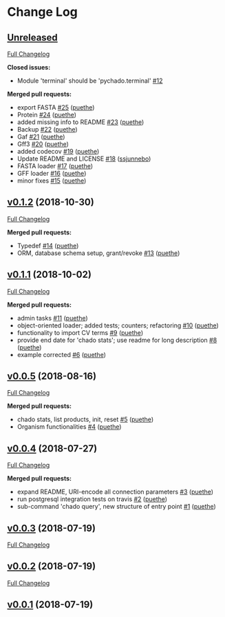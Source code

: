 # Change Log

## [Unreleased](https://github.com/sanger-pathogens/chado-tools/tree/HEAD)

[Full Changelog](https://github.com/sanger-pathogens/chado-tools/compare/v0.1.2...HEAD)

**Closed issues:**

- Module 'terminal' should be 'pychado.terminal' [\#12](https://github.com/sanger-pathogens/chado-tools/issues/12)

**Merged pull requests:**

- export FASTA [\#25](https://github.com/sanger-pathogens/chado-tools/pull/25) ([puethe](https://github.com/puethe))
- Protein [\#24](https://github.com/sanger-pathogens/chado-tools/pull/24) ([puethe](https://github.com/puethe))
- added missing info to README [\#23](https://github.com/sanger-pathogens/chado-tools/pull/23) ([puethe](https://github.com/puethe))
- Backup [\#22](https://github.com/sanger-pathogens/chado-tools/pull/22) ([puethe](https://github.com/puethe))
- Gaf [\#21](https://github.com/sanger-pathogens/chado-tools/pull/21) ([puethe](https://github.com/puethe))
- Gff3 [\#20](https://github.com/sanger-pathogens/chado-tools/pull/20) ([puethe](https://github.com/puethe))
- added codecov [\#19](https://github.com/sanger-pathogens/chado-tools/pull/19) ([puethe](https://github.com/puethe))
- Update README and LICENSE [\#18](https://github.com/sanger-pathogens/chado-tools/pull/18) ([ssjunnebo](https://github.com/ssjunnebo))
- FASTA loader [\#17](https://github.com/sanger-pathogens/chado-tools/pull/17) ([puethe](https://github.com/puethe))
- GFF loader [\#16](https://github.com/sanger-pathogens/chado-tools/pull/16) ([puethe](https://github.com/puethe))
- minor fixes [\#15](https://github.com/sanger-pathogens/chado-tools/pull/15) ([puethe](https://github.com/puethe))

## [v0.1.2](https://github.com/sanger-pathogens/chado-tools/tree/v0.1.2) (2018-10-30)
[Full Changelog](https://github.com/sanger-pathogens/chado-tools/compare/v0.1.1...v0.1.2)

**Merged pull requests:**

- Typedef [\#14](https://github.com/sanger-pathogens/chado-tools/pull/14) ([puethe](https://github.com/puethe))
- ORM, database schema setup, grant/revoke [\#13](https://github.com/sanger-pathogens/chado-tools/pull/13) ([puethe](https://github.com/puethe))

## [v0.1.1](https://github.com/sanger-pathogens/chado-tools/tree/v0.1.1) (2018-10-02)
[Full Changelog](https://github.com/sanger-pathogens/chado-tools/compare/v0.0.5...v0.1.1)

**Merged pull requests:**

- admin tasks [\#11](https://github.com/sanger-pathogens/chado-tools/pull/11) ([puethe](https://github.com/puethe))
- object-oriented loader; added tests; counters; refactoring [\#10](https://github.com/sanger-pathogens/chado-tools/pull/10) ([puethe](https://github.com/puethe))
- functionality to import CV terms [\#9](https://github.com/sanger-pathogens/chado-tools/pull/9) ([puethe](https://github.com/puethe))
- provide end date for 'chado stats'; use readme for long description [\#8](https://github.com/sanger-pathogens/chado-tools/pull/8) ([puethe](https://github.com/puethe))
- example corrected [\#6](https://github.com/sanger-pathogens/chado-tools/pull/6) ([puethe](https://github.com/puethe))

## [v0.0.5](https://github.com/sanger-pathogens/chado-tools/tree/v0.0.5) (2018-08-16)
[Full Changelog](https://github.com/sanger-pathogens/chado-tools/compare/v0.0.4...v0.0.5)

**Merged pull requests:**

- chado stats, list products, init, reset [\#5](https://github.com/sanger-pathogens/chado-tools/pull/5) ([puethe](https://github.com/puethe))
- Organism functionalities [\#4](https://github.com/sanger-pathogens/chado-tools/pull/4) ([puethe](https://github.com/puethe))

## [v0.0.4](https://github.com/sanger-pathogens/chado-tools/tree/v0.0.4) (2018-07-27)
[Full Changelog](https://github.com/sanger-pathogens/chado-tools/compare/v0.0.3...v0.0.4)

**Merged pull requests:**

- expand README, URI-encode all connection parameters [\#3](https://github.com/sanger-pathogens/chado-tools/pull/3) ([puethe](https://github.com/puethe))
- run postgresql integration tests on travis [\#2](https://github.com/sanger-pathogens/chado-tools/pull/2) ([puethe](https://github.com/puethe))
- sub-command 'chado query', new structure of entry point [\#1](https://github.com/sanger-pathogens/chado-tools/pull/1) ([puethe](https://github.com/puethe))

## [v0.0.3](https://github.com/sanger-pathogens/chado-tools/tree/v0.0.3) (2018-07-19)
[Full Changelog](https://github.com/sanger-pathogens/chado-tools/compare/v0.0.2...v0.0.3)

## [v0.0.2](https://github.com/sanger-pathogens/chado-tools/tree/v0.0.2) (2018-07-19)
[Full Changelog](https://github.com/sanger-pathogens/chado-tools/compare/v0.0.1...v0.0.2)

## [v0.0.1](https://github.com/sanger-pathogens/chado-tools/tree/v0.0.1) (2018-07-19)

